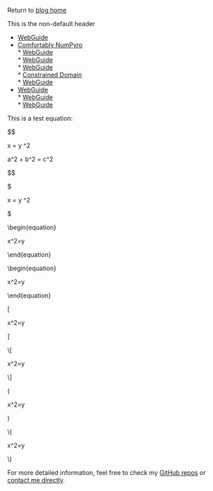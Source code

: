   
  
Return to [blog home](.\bloghome.html)  
  
This is the non-default header  
* [WebGuide](.\01_webguide\./page.html)  
* [Comfortably NumPyro](.\02_numpyro\./blog_numpyrohome.html)  
	  * [WebGuide](.\02_numpyro\01_gettingstarted\./page.html)  
	  * [WebGuide](.\02_numpyro\02_mcmcsamplers\./page.html)  
	  * [WebGuide](.\02_numpyro\03_nestedsampling\./page.html)  
	  * [Constrained Domain](.\02_numpyro\04_constraineddomain\./page.html)  
	  * [WebGuide](.\02_numpyro\05_parallelizing\./page.html)  
* [WebGuide](.\03_stats\./page.html)  
	  * [WebGuide](.\03_stats\01_nestedsampling\./page.html)  
	  * [WebGuide](.\03_stats\02_suspiciousness\./page.html)  
  
  
This is a test equation:
  
  
  
$$
  
x = y ^2  
  
a^2 + b^2 = c^2  
  
$$
  

  
$
  
x = y ^2 
  
$
  

  
\begin{equation}
  
x^2=y
  
\end{equation}
  

  
\\begin{equation}
  
x^2=y
  
\\end{equation}
  

  
\[
  
x^2=y
  
\]
  

  
\\[
  
x^2=y
  
\\]
  

  
\(
  
x^2=y
  
\)
  

  
\\(
  
x^2=y
  
\\)  
  
For more detailed information, feel free to check my [GitHub repos](https://github.com/HughMcDougall/) or [contact me directly](hughmcdougallemail@gmail.com).  
  
